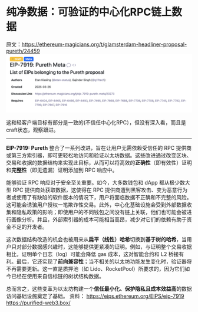 # 纯净数据：可验证的中心化RPC链上数据

原文：https://ethereum-magicians.org/t/glamsterdam-headliner-proposal-pureth/24459
![](https://raw.githubusercontent.com/jhfnetboy/MarkDownImg/main/img/202506122224165.png)

这和轻客户端目标有部分是一致的(不信任中心化RPC），但没有深入看，而且是craft状态，观察跟进。

---

**EIP-7919: Pureth** 整合了一系列改进，旨在让用户无需依赖受信任的 RPC 提供商或第三方索引器，即可更轻松地访问和验证以太坊数据。这些改进通过改变区块、交易和收据的数据结构来实现此目标，从而可以将高效的**正确性**（即有效性）证明和**完整性**（即无遗漏）证明添加到 RPC 响应中。

能够验证 RPC 响应对于安全至关重要。如今，大多数钱包和 dApp 都从极少数大型 RPC 提供商处获取数据，这使得在 RPC 提供商遭到黑客攻击、变为恶意行为者或使用了有缺陷的软件版本的情况下，用户将面临数据不正确和不完整的风险。这可能会诱骗用户授权一笔欺诈性交易。此外，中心化基础设施会受到外部数据收集和隐私政策的影响；即使用户的不同钱包之间没有链上关联，他们也可能会被进行画像分析。并且，外部索引器的成本可能相当高昂，减少对它们的依赖有助于资金不足的开发者。

这次数据结构改造的机会也被用来从**扁平（线性）哈希**切换到**基于树的哈希**，当用户只对部分数据感兴趣时，这能够提供更紧凑的证明。例如，与证明整个交易收据相比，证明单个日志（log）可能会降低 gas 成本，这对智能合约和 L2 桥接有利。最后，它还实现了**前向兼容性**；当不相关的以太坊功能发生变化时，验证器将不再需要更新。这一直是质押池（如 Lido、RocketPool）所要求的，因为它们如今已经在使用来自信标链的树状结构数据。

总而言之，这些变革为以太坊构建一个**信任最小化、保护隐私且成本效益高**的数据访问基础设施奠定了基础。
资料：
https://eips.ethereum.org/EIPS/eip-7919
https://purified-web3.box/